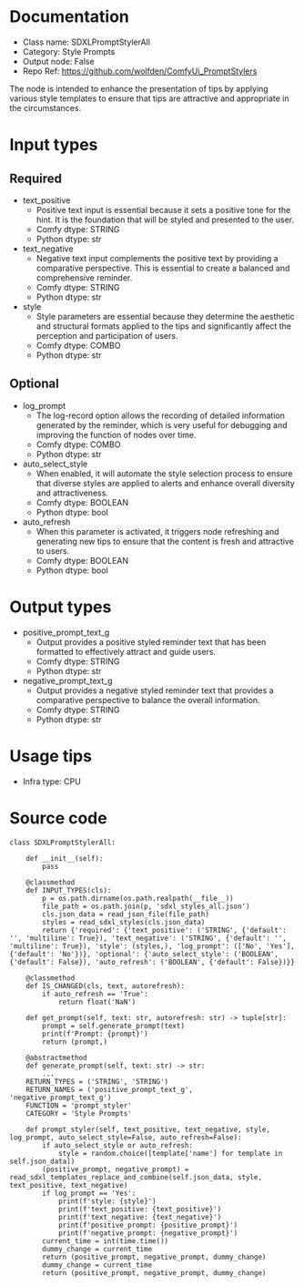 # Documentation
- Class name: SDXLPromptStylerAll
- Category: Style Prompts
- Output node: False
- Repo Ref: https://github.com/wolfden/ComfyUi_PromptStylers

The node is intended to enhance the presentation of tips by applying various style templates to ensure that tips are attractive and appropriate in the circumstances.

# Input types
## Required
- text_positive
    - Positive text input is essential because it sets a positive tone for the hint. It is the foundation that will be styled and presented to the user.
    - Comfy dtype: STRING
    - Python dtype: str
- text_negative
    - Negative text input complements the positive text by providing a comparative perspective. This is essential to create a balanced and comprehensive reminder.
    - Comfy dtype: STRING
    - Python dtype: str
- style
    - Style parameters are essential because they determine the aesthetic and structural formats applied to the tips and significantly affect the perception and participation of users.
    - Comfy dtype: COMBO
    - Python dtype: str
## Optional
- log_prompt
    - The log-record option allows the recording of detailed information generated by the reminder, which is very useful for debugging and improving the function of nodes over time.
    - Comfy dtype: COMBO
    - Python dtype: str
- auto_select_style
    - When enabled, it will automate the style selection process to ensure that diverse styles are applied to alerts and enhance overall diversity and attractiveness.
    - Comfy dtype: BOOLEAN
    - Python dtype: bool
- auto_refresh
    - When this parameter is activated, it triggers node refreshing and generating new tips to ensure that the content is fresh and attractive to users.
    - Comfy dtype: BOOLEAN
    - Python dtype: bool

# Output types
- positive_prompt_text_g
    - Output provides a positive styled reminder text that has been formatted to effectively attract and guide users.
    - Comfy dtype: STRING
    - Python dtype: str
- negative_prompt_text_g
    - Output provides a negative styled reminder text that provides a comparative perspective to balance the overall information.
    - Comfy dtype: STRING
    - Python dtype: str

# Usage tips
- Infra type: CPU

# Source code
```
class SDXLPromptStylerAll:

    def __init__(self):
        pass

    @classmethod
    def INPUT_TYPES(cls):
        p = os.path.dirname(os.path.realpath(__file__))
        file_path = os.path.join(p, 'sdxl_styles_all.json')
        cls.json_data = read_json_file(file_path)
        styles = read_sdxl_styles(cls.json_data)
        return {'required': {'text_positive': ('STRING', {'default': '', 'multiline': True}), 'text_negative': ('STRING', {'default': '', 'multiline': True}), 'style': (styles,), 'log_prompt': (['No', 'Yes'], {'default': 'No'})}, 'optional': {'auto_select_style': ('BOOLEAN', {'default': False}), 'auto_refresh': ('BOOLEAN', {'default': False})}}

    @classmethod
    def IS_CHANGED(cls, text, autorefresh):
        if auto_refresh == 'True':
            return float('NaN')

    def get_prompt(self, text: str, autorefresh: str) -> tuple[str]:
        prompt = self.generate_prompt(text)
        print(f'Prompt: {prompt}')
        return (prompt,)

    @abstractmethod
    def generate_prompt(self, text: str) -> str:
        ...
    RETURN_TYPES = ('STRING', 'STRING')
    RETURN_NAMES = ('positive_prompt_text_g', 'negative_prompt_text_g')
    FUNCTION = 'prompt_styler'
    CATEGORY = 'Style Prompts'

    def prompt_styler(self, text_positive, text_negative, style, log_prompt, auto_select_style=False, auto_refresh=False):
        if auto_select_style or auto_refresh:
            style = random.choice([template['name'] for template in self.json_data])
        (positive_prompt, negative_prompt) = read_sdxl_templates_replace_and_combine(self.json_data, style, text_positive, text_negative)
        if log_prompt == 'Yes':
            print(f'style: {style}')
            print(f'text_positive: {text_positive}')
            print(f'text_negative: {text_negative}')
            print(f'positive_prompt: {positive_prompt}')
            print(f'negative_prompt: {negative_prompt}')
        current_time = int(time.time())
        dummy_change = current_time
        return (positive_prompt, negative_prompt, dummy_change)
        dummy_change = current_time
        return (positive_prompt, negative_prompt, dummy_change)
```